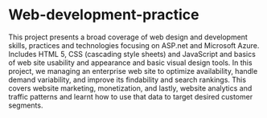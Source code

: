 # Web-development-practice

This project presents a broad coverage of web design and development skills, practices and technologies focusing on ASP.net and Microsoft Azure. Includes HTML 5, CSS (cascading style sheets) and JavaScript and basics of web site usability and appearance and basic visual design tools. In this project, we managing an enterprise web site to optimize availability, handle demand variability, and improve its findability and search rankings. This covers website marketing, monetization, and lastly, website analytics and traffic patterns and learnt how to use that data to target desired customer segments.
